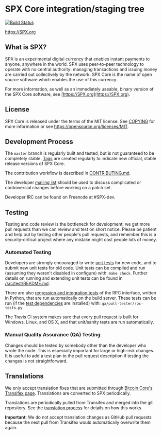 SPX Core integration/staging tree
=====================================

[![Build Status](https://travis-ci.org/SPX-project/SPX.svg?branch=master)](https://travis-ci.org/SPX-project/SPX)

https://SPX.org

What is SPX?
----------------

SPX is an experimental digital currency that enables instant payments to
anyone, anywhere in the world. SPX uses peer-to-peer technology to operate
with no central authority: managing transactions and issuing money are carried
out collectively by the network. SPX Core is the name of open source
software which enables the use of this currency.

For more information, as well as an immediately useable, binary version of
the SPX Core software, see [https://SPX.org](https://SPX.org).

License
-------

SPX Core is released under the terms of the MIT license. See [COPYING](COPYING) for more
information or see https://opensource.org/licenses/MIT.

Development Process
-------------------

The `master` branch is regularly built and tested, but is not guaranteed to be
completely stable. [Tags](https://github.com/SPX-project/SPX/tags) are created
regularly to indicate new official, stable release versions of SPX Core.

The contribution workflow is described in [CONTRIBUTING.md](CONTRIBUTING.md).

The developer [mailing list](https://groups.google.com/forum/#!forum/SPX-dev)
should be used to discuss complicated or controversial changes before working
on a patch set.

Developer IRC can be found on Freenode at #SPX-dev.

Testing
-------

Testing and code review is the bottleneck for development; we get more pull
requests than we can review and test on short notice. Please be patient and help out by testing
other people's pull requests, and remember this is a security-critical project where any mistake might cost people
lots of money.

### Automated Testing

Developers are strongly encouraged to write [unit tests](src/test/README.md) for new code, and to
submit new unit tests for old code. Unit tests can be compiled and run
(assuming they weren't disabled in configure) with: `make check`. Further details on running
and extending unit tests can be found in [/src/test/README.md](/src/test/README.md).

There are also [regression and integration tests](/qa) of the RPC interface, written
in Python, that are run automatically on the build server.
These tests can be run (if the [test dependencies](/qa) are installed) with: `qa/pull-tester/rpc-tests.py`

The Travis CI system makes sure that every pull request is built for Windows, Linux, and OS X, and that unit/sanity tests are run automatically.

### Manual Quality Assurance (QA) Testing

Changes should be tested by somebody other than the developer who wrote the
code. This is especially important for large or high-risk changes. It is useful
to add a test plan to the pull request description if testing the changes is
not straightforward.

Translations
------------

We only accept translation fixes that are submitted through [Bitcoin Core's Transifex page](https://www.transifex.com/projects/p/bitcoin/).
Translations are converted to SPX periodically.

Translations are periodically pulled from Transifex and merged into the git repository. See the
[translation process](doc/translation_process.md) for details on how this works.

**Important**: We do not accept translation changes as GitHub pull requests because the next
pull from Transifex would automatically overwrite them again.
